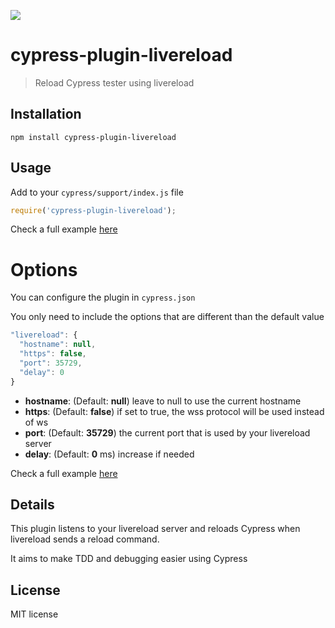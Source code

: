 [<img src="https://img.shields.io/npm/v/cypress-plugin-livereload">](https://www.npmjs.com/package/cypress-plugin-livereload)

# cypress-plugin-livereload

> Reload Cypress tester using livereload

## Installation

```shell
npm install cypress-plugin-livereload
```

## Usage

Add to your `cypress/support/index.js` file

```js
require('cypress-plugin-livereload');
```

Check a full example [here](https://gist.github.com/unlocomqx/d7c6b2958eed98c1fc6873bc64e5bd6c)

# Options
You can configure the plugin in `cypress.json` 

You only need to include the options that are different than the default value

```javascript
"livereload": {
  "hostname": null,
  "https": false,
  "port": 35729,
  "delay": 0
}
```

- **hostname**: (Default: **null**) leave to null to use the current hostname
- **https**: (Default: **false**) if set to true, the wss protocol will be used instead of ws
- **port**: (Default: **35729**) the current port that is used by your livereload server
- **delay**: (Default: **0** ms) increase if needed

Check a full example [here](https://gist.github.com/unlocomqx/daed8b0bc8b253e8a5c3eee1d9a01c62)

## Details

This plugin listens to your livereload server and reloads Cypress when livereload sends a reload command.
 
It aims to make TDD and debugging easier using Cypress 

## License

MIT license
